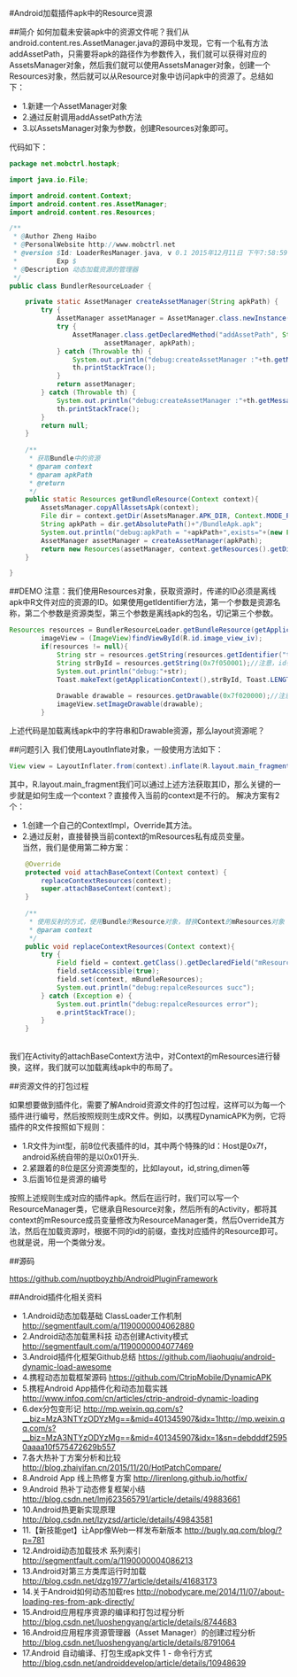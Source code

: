 #Android加载插件apk中的Resource资源

##简介
如何加载未安装apk中的资源文件呢？我们从android.content.res.AssetManager.java的源码中发现，它有一个私有方法addAssetPath，只需要将apk的路径作为参数传入，我们就可以获得对应的AssetsManager对象，然后我们就可以使用AssetsManager对象，创建一个Resources对象，然后就可以从Resource对象中访问apk中的资源了。总结如下：<br>

- 1.新建一个AssetManager对象
- 2.通过反射调用addAssetPath方法
- 3.以AssetsManager对象为参数，创建Resources对象即可。

代码如下：<br>
```java
package net.mobctrl.hostapk;

import java.io.File;

import android.content.Context;
import android.content.res.AssetManager;
import android.content.res.Resources;

/**
 * @Author Zheng Haibo
 * @PersonalWebsite http://www.mobctrl.net
 * @version $Id: LoaderResManager.java, v 0.1 2015年12月11日 下午7:58:59 mochuan.zhb
 *          Exp $
 * @Description 动态加载资源的管理器
 */
public class BundlerResourceLoader {

	private static AssetManager createAssetManager(String apkPath) {
		try {
			AssetManager assetManager = AssetManager.class.newInstance();
			try {
				AssetManager.class.getDeclaredMethod("addAssetPath", String.class).invoke(
						assetManager, apkPath);
			} catch (Throwable th) {
				System.out.println("debug:createAssetManager :"+th.getMessage());
				th.printStackTrace();
			}
			return assetManager;
		} catch (Throwable th) {
			System.out.println("debug:createAssetManager :"+th.getMessage());
			th.printStackTrace();
		}
		return null;
	}
	
	/**
	 * 获取Bundle中的资源
	 * @param context
	 * @param apkPath
	 * @return
	 */
	public static Resources getBundleResource(Context context){
		AssetsManager.copyAllAssetsApk(context);
		File dir = context.getDir(AssetsManager.APK_DIR, Context.MODE_PRIVATE);
		String apkPath = dir.getAbsolutePath()+"/BundleApk.apk";
		System.out.println("debug:apkPath = "+apkPath+",exists="+(new File(apkPath).exists()));
		AssetManager assetManager = createAssetManager(apkPath);
	    return new Resources(assetManager, context.getResources().getDisplayMetrics(), context.getResources().getConfiguration());
	}

}

```

##DEMO
注意：我们使用Resources对象，获取资源时，传递的ID必须是离线apk中R文件对应的资源的ID。如果使用getIdentifier方法，第一个参数是资源名称，第二个参数是资源类型，第三个参数是离线apk的包名，切记第三个参数。<br>

```java
Resources resources = BundlerResourceLoader.getBundleResource(getApplicationContext());
		imageView = (ImageView)findViewById(R.id.image_view_iv);
		if(resources != null){
			String str = resources.getString(resources.getIdentifier("test_str", "string", "net.mobctrl.normal.apk"));
			String strById = resources.getString(0x7f050001);//注意，id参照Bundle apk中的R文件
			System.out.println("debug:"+str);
			Toast.makeText(getApplicationContext(),strById, Toast.LENGTH_SHORT).show();
		
			Drawable drawable = resources.getDrawable(0x7f020000);//注意，id参照Bundle apk中的R文件
			imageView.setImageDrawable(drawable);
		}
```

上述代码是加载离线apk中的字符串和Drawable资源，那么layout资源呢？

##问题引入
我们使用LayoutInflate对象，一般使用方法如下：<br>
```java
View view = LayoutInflater.from(context).inflate(R.layout.main_fragment, null);
```
其中，R.layout.main_fragment我们可以通过上述方法获取其ID，那么关键的一步就是如何生成一个context？直接传入当前的context是不行的。
解决方案有2个：<br>
- 1.创建一个自己的ContextImpl，Override其方法。<br>
- 2.通过反射，直接替换当前context的mResources私有成员变量。<br>
当然，我们是使用第二种方案：<br>
```java
    @Override
	protected void attachBaseContext(Context context) {
		replaceContextResources(context);
		super.attachBaseContext(context);
	}
	
	/**
	 * 使用反射的方式，使用Bundle的Resource对象，替换Context的mResources对象
	 * @param context
	 */
	public void replaceContextResources(Context context){
		try {
			Field field = context.getClass().getDeclaredField("mResources");
			field.setAccessible(true);
			field.set(context, mBundleResources);
			System.out.println("debug:repalceResources succ");
		} catch (Exception e) {
			System.out.println("debug:repalceResources error");
			e.printStackTrace();
		}
	}

```
<br>
我们在Activity的attachBaseContext方法中，对Context的mResources进行替换，这样，我们就可以加载离线apk中的布局了。<br>

##资源文件的打包过程

如果想要做到插件化，需要了解Android资源文件的打包过程，这样可以为每一个插件进行编号，然后按照规则生成R文件。例如，以携程DynamicAPK为例，它将插件的R文件按照如下规则：<br>

- 1.R文件为int型，前8位代表插件的Id，其中两个特殊的Id：Host是0x7f，android系统自带的是以0x01开头.
- 2.紧跟着的8位是区分资源类型的，比如layout，id,string,dimen等
- 3.后面16位是资源的编号

按照上述规则生成对应的插件apk。然后在运行时，我们可以写一个ResourceManager类，它继承自Resource对象，然后所有的Activity，都将其context的mResource成员变量修改为ResourceManager类，然后Override其方法，然后在加载资源时，根据不同的id的前缀，查找对应插件的Resource即可。也就是说，用一个类做分发。


##源码

https://github.com/nuptboyzhb/AndroidPluginFramework

##Android插件化相关资料

- 1.Android动态加载基础 ClassLoader工作机制 http://segmentfault.com/a/1190000004062880<br>
- 2.Android动态加载黑科技 动态创建Activity模式 http://segmentfault.com/a/1190000004077469<br>
- 3.Android插件化框架Github总结 https://github.com/liaohuqiu/android-dynamic-load-awesome<br>
- 4.携程动态加载框架源码 https://github.com/CtripMobile/DynamicAPK<br>
- 5.携程Android App插件化和动态加载实践 http://www.infoq.com/cn/articles/ctrip-android-dynamic-loading<br>
- 6.dex分包变形记 http://mp.weixin.qq.com/s?__biz=MzA3NTYzODYzMg==&mid=401345907&idx=1http://mp.weixin.qq.com/s?__biz=MzA3NTYzODYzMg==&mid=401345907&idx=1&sn=debdddf25950aaaa10f575472629b557<br>
- 7.各大热补丁方案分析和比较 http://blog.zhaiyifan.cn/2015/11/20/HotPatchCompare/<br>
- 8.Android App 线上热修复方案 http://lirenlong.github.io/hotfix/<br>
- 9.Android 热补丁动态修复框架小结 http://blog.csdn.net/lmj623565791/article/details/49883661<br>
- 10.Android热更新实现原理 http://blog.csdn.net/lzyzsd/article/details/49843581<br>
- 11.【新技能get】让App像Web一样发布新版本 http://bugly.qq.com/blog/?p=781<br>
- 12.Android动态加载技术 系列索引 http://segmentfault.com/a/1190000004086213<br>
- 13.Android对第三方类库运行时加载 http://blog.csdn.net/dzg1977/article/details/41683173<br>
- 14.关于Android如何动态加载res http://nobodycare.me/2014/11/07/about-loading-res-from-apk-directly/<br>
- 15.Android应用程序资源的编译和打包过程分析 http://blog.csdn.net/luoshengyang/article/details/8744683<br>
- 16.Android应用程序资源管理器（Asset Manager）的创建过程分析 http://blog.csdn.net/luoshengyang/article/details/8791064<br>
- 17.Android 自动编译、打包生成apk文件 1 - 命令行方式 http://blog.csdn.net/androiddevelop/article/details/10948639<br>